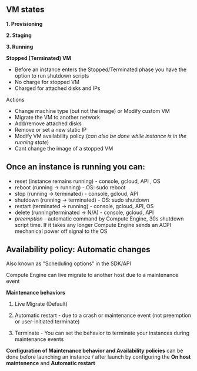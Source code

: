 ## VM states

**1. Provisioning**

**2. Staging**

**3. Running**

**Stopped (Terminated) VM**
- Before an instance enters the Stopped/Terminated phase you have the option to run shutdown scripts
- No charge for stopped VM
- Charged for attached disks and IPs

Actions
- Change machine type (but not the image) or Modify custom VM
- Migrate the VM to another network
- Add/remove attached disks
- Remove or set a new static IP
- Modify VM availability policy (*can also be done while instance is in the running state*)
- Cant change the image of a stopped VM

## Once an instance is running you can:

- reset (instance remains running) - console, gcloud, API , OS
- reboot (running -> running) - OS: sudo reboot
- stop (running -> terminated) - console, gcloud, API
- shutdown (running -> terminated) - OS: sudo shutdown
- restart (terminated -> running) - console, gcloud, API, OS
- delete (running/terminated -> N/A) - console, gcloud, API
- *preemption* - automatic command by Compute Engine, 30s shutdown script time. If it takes any longer Compute Engine sends an ACPI mechanical power off signal to the OS

## Availability policy: Automatic changes

Also known as "Scheduling options" in the SDK/API

Compute Engine can live migrate to another host due to a maintenance event

**Maintenance behaviors**

1. Live Migrate (Default)

2. Automatic restart - due to a crash or maintenance event (not preemption or  user-initiated terminate)

3. Terminate - You can set the behavior to terminate your instances during maintenance events 

**Configuration of Maintenance behavior and Availability policies** can be done before launching an instance / after launch
by configuring the **On host maintenence** and **Automatic restart**
